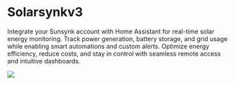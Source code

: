# Solarsynkv3

Integrate your Sunsynk account with Home Assistant for real-time solar energy monitoring. Track power generation, battery storage, and grid usage while enabling smart automations and custom alerts. Optimize energy efficiency, reduce costs, and stay in control with seamless remote access and intuitive dashboards.

![](https://github.com/martinville/solarsynkv3/blob/main/scriptstarted.png)

